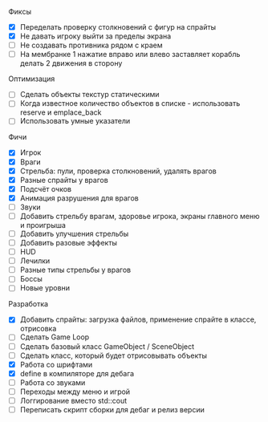 Фиксы
* [X] Переделать проверку столкновений с фигур на спрайты
* [X] Не давать игроку выйти за пределы экрана
* [ ] Не создавать противника рядом с краем
* [ ] На мембранке 1 нажатие вправо или влево заставляет корабль делать 2 движения в сторону

Оптимизация
* [ ] Сделать объекты текстур статическими
* [ ] Когда известное количество объектов в списке - использовать reserve и emplace_back
* [ ] Использовать умные указатели

Фичи
* [X] Игрок
* [X] Враги
* [X] Стрельба: пули, проверка столкновений, удалять врагов
* [X] Разные спрайты у врагов
* [X] Подсчёт очков
* [X] Анимация разрушения для врагов
* [ ] Звуки
* [ ] Добавить стрельбу врагам, здоровье игрока, экраны главного меню и проигрыша
* [ ] Добавить улучшения стрельбы
* [ ] Добавить разовые эффекты
* [ ] HUD
* [ ] Лечилки
* [ ] Разные типы стрельбы у врагов
* [ ] Боссы
* [ ] Новые уровни

Разработка
* [X] Добавить спрайты: загрузка файлов, применение спрайте в классе, отрисовка
* [ ] Сделать Game Loop
* [ ] Сделать базовый класс GameObject / SceneObject
* [ ] Сделать класс, который будет отрисовывать объекты
* [X] Работа со шрифтами
* [X] define в компиляторе для дебага
* [ ] Работа со звуками
* [ ] Переходы между меню и игрой
* [ ] Логгирование вместо std::cout 
* [ ] Переписать скрипт сборки для дебаг и релиз версии
